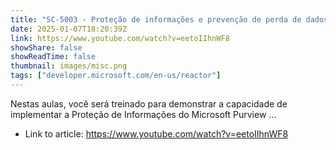 ```yaml
---
title: "SC-5003 - Proteção de informações e prevenção de perda de dados com Purview - Parte 1"
date: 2025-01-07T18:20:39Z
link: https://www.youtube.com/watch?v=eetoIIhnWF8
showShare: false
showReadTime: false
thumbnail: images/misc.png
tags: ["developer.microsoft.com/en-us/reactor"]
---
```

Nestas aulas, você será treinado para demonstrar a capacidade de implementar a Proteção de Informações do Microsoft Purview ...

- Link to article: https://www.youtube.com/watch?v=eetoIIhnWF8